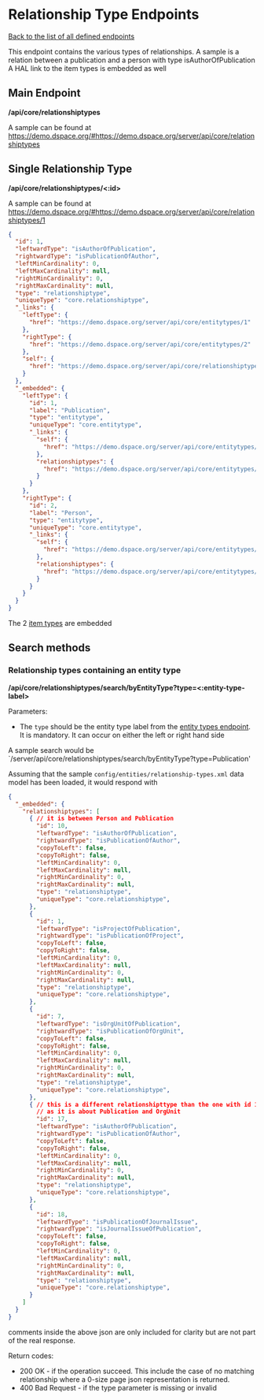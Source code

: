 # Relationship Type Endpoints
[Back to the list of all defined endpoints](endpoints.md)

This endpoint contains the various types of relationships.
A sample is a relation between a publication and a person with type isAuthorOfPublication
A HAL link to the item types is embedded as well

## Main Endpoint
**/api/core/relationshiptypes**

A sample can be found at https://demo.dspace.org/#https://demo.dspace.org/server/api/core/relationshiptypes

## Single Relationship Type
**/api/core/relationshiptypes/<:id>**

A sample can be found at https://demo.dspace.org/#https://demo.dspace.org/server/api/core/relationshiptypes/1

```json
{
  "id": 1,
  "leftwardType": "isAuthorOfPublication",
  "rightwardType": "isPublicationOfAuthor",
  "leftMinCardinality": 0,
  "leftMaxCardinality": null,
  "rightMinCardinality": 0,
  "rightMaxCardinality": null,
  "type": "relationshiptype",
  "uniqueType": "core.relationshiptype",
  "_links": {
    "leftType": {
      "href": "https://demo.dspace.org/server/api/core/entitytypes/1"
    },
    "rightType": {
      "href": "https://demo.dspace.org/server/api/core/entitytypes/2"
    },
    "self": {
      "href": "https://demo.dspace.org/server/api/core/relationshiptypes/1"
    }
  },
  "_embedded": {
    "leftType": {
      "id": 1,
      "label": "Publication",
      "type": "entitytype",
      "uniqueType": "core.entitytype",
      "_links": {
        "self": {
          "href": "https://demo.dspace.org/server/api/core/entitytypes/1"
        },
        "relationshiptypes": {
          "href": "https://demo.dspace.org/server/api/core/entitytypes/1/relationshiptypes"
        }
      }
    },
    "rightType": {
      "id": 2,
      "label": "Person",
      "type": "entitytype",
      "uniqueType": "core.entitytype",
      "_links": {
        "self": {
          "href": "https://demo.dspace.org/server/api/core/entitytypes/2"
        },
        "relationshiptypes": {
          "href": "https://demo.dspace.org/server/api/core/entitytypes/2/relationshiptypes"
        }
      }
    }
  }
}
```

The 2 [item types](itemtypes.md) are embedded

## Search methods

### Relationship types containing an entity type
**/api/core/relationshiptypes/search/byEntityType?type=<:entity-type-label>**

Parameters:
* The `type` should be the entity type label from the [entity types endpoint](entitytypes.md). It is mandatory. It can occur on either the left or right hand side

A sample search would be `/server/api/core/relationshiptypes/search/byEntityType?type=Publication'

Assuming that the sample `config/entities/relationship-types.xml` data model has been loaded, it would respond with

```json
{
  "_embedded": {
    "relationshiptypes": [
      { // it is between Person and Publication
        "id": 10,
        "leftwardType": "isAuthorOfPublication",
        "rightwardType": "isPublicationOfAuthor",
        "copyToLeft": false,
        "copyToRight": false,
        "leftMinCardinality": 0,
        "leftMaxCardinality": null,
        "rightMinCardinality": 0,
        "rightMaxCardinality": null,
        "type": "relationshiptype",
        "uniqueType": "core.relationshiptype",
      },
      {
        "id": 1,
        "leftwardType": "isProjectOfPublication",
        "rightwardType": "isPublicationOfProject",
        "copyToLeft": false,
        "copyToRight": false,
        "leftMinCardinality": 0,
        "leftMaxCardinality": null,
        "rightMinCardinality": 0,
        "rightMaxCardinality": null,
        "type": "relationshiptype",
        "uniqueType": "core.relationshiptype",
      },
      {
        "id": 7,
        "leftwardType": "isOrgUnitOfPublication",
        "rightwardType": "isPublicationOfOrgUnit",
        "copyToLeft": false,
        "copyToRight": false,
        "leftMinCardinality": 0,
        "leftMaxCardinality": null,
        "rightMinCardinality": 0,
        "rightMaxCardinality": null,
        "type": "relationshiptype",
        "uniqueType": "core.relationshiptype",
      },
      { // this is a different relationshipttype than the one with id 10
        // as it is about Publication and OrgUnit
        "id": 17,
        "leftwardType": "isAuthorOfPublication",
        "rightwardType": "isPublicationOfAuthor",
        "copyToLeft": false,
        "copyToRight": false,
        "leftMinCardinality": 0,
        "leftMaxCardinality": null,
        "rightMinCardinality": 0,
        "rightMaxCardinality": null,
        "type": "relationshiptype",
        "uniqueType": "core.relationshiptype",
      },
      {
        "id": 18, 
        "leftwardType": "isPublicationOfJournalIssue",
        "rightwardType": "isJournalIssueOfPublication",
        "copyToLeft": false,
        "copyToRight": false,
        "leftMinCardinality": 0,
        "leftMaxCardinality": null,
        "rightMinCardinality": 0,
        "rightMaxCardinality": null,
        "type": "relationshiptype",
        "uniqueType": "core.relationshiptype",
      }    
    ]
  }
}
```
comments inside the above json are only included for clarity but are not part of the real response.

Return codes:
* 200 OK - if the operation succeed. This include the case of no matching relationship where a 0-size page json representation is returned.
* 400 Bad Request - if the type parameter is missing or invalid
